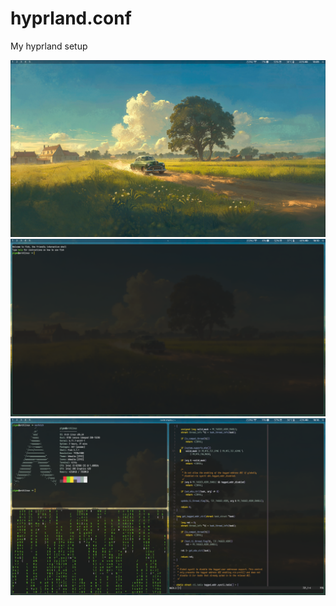 # hyprland.conf
My hyprland setup 

![Alt text](source/1.png)
![Alt text](source/2.png)
![Alt text](source/3.png)
